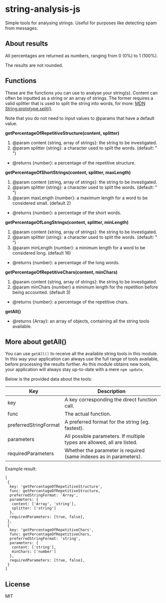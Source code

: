 # string-analysis-js
Simple tools for analysing strings.
Useful for purposes like detecting spam from messages.

## About results

All percentages are returned as numbers, ranging from 0 (0%) to 1 (100%).

The results are not rounded.

## Functions

These are the functions you can use to analyse your string(s). Content can often be
inputted as a string or an array of strings. The former requires a valid splitter that is
used to split the string into words, for more: 
[MDN String.prototype.split()](https://developer.mozilla.org/en-US/docs/Web/JavaScript/Reference/Global_Objects/String/split).

Note that you do not need to input values to @params that have a default value.

**getPercentageOfRepetitiveStructure(content, splitter)**

1. @param content {string, array of strings}: the string to be investigated.
2. @param splitter {string}: a character used to split the words. (default: " ")
- @returns {number}: a percentage of the repetitive structure.


**getPercentageOfShortStrings(content, splitter, maxLength)**

1. @param content {string, array of strings}: the string to be investigated.
2. @param splitter {string}: a character used to split the words. (default: " ")
3. @param maxLength {number}: a maximum length for a word to be considered small. (default 2)
- @returns {number}: a percentage of the short words.


**getPercentageOfLongStrings(content, splitter, minLength)**


1. @param content {string, array of strings}: the string to be investigated.
2. @param splitter {string}: a character used to split the words. (default: " ")
3. @param minLength {number}: a minimum length for a word to be considered long. (default 16)
- @returns {number}: a percentage of the long words.


**getPercentageOfRepetitiveChars(content, minChars)**

1. @param content {string, array of strings}: the string to be investigated.
2. @param minChars {number} a minimum length for the repetition before being accounted. (default 3)
- @returns {number}: a percentage of the repetitive chars.


**getAll()**

- @returns {Array}: an array of objects, containing all the string tools available.

## More about getAll()

You can use `getAll()` to receive all the available string tools in this module. In this way your 
application can always use the full range of tools available, before processing the results further. 
As this module obtains new tools, your application will always stay up-to-date with a mere `npm update`.

Below is the provided data about the tools:

| Key | Description |
| --- | --- |
| key | A key corresponding the direct function call. |
| func | The actual function. |
| preferredStringFormat | A preferred format for the string (eg. fastest). |
| parameters | All possible parameters. If multiple types are allowed, all are listed. |
| requiredParameters | Whether the parameter is required (same indexes as in parameters). |

Example result:
```
[
 {
  key: 'getPercentageOfRepetitiveStructure',
  func: getPercentageOfRepetitiveStructure,
  preferredStringFormat: 'Array',
  parameters: {
   content: ['Array', 'string'],
   splitter: ['string']
  },
  requiredParameters: [true, false],
 },
 {
  key: 'getPercentageOfRepetitiveChars',
  func: getPercentageOfRepetitiveChars,
  preferredStringFormat: 'string',
  parameters: {
   content: ['string'],
   minChars: ['number']
  },
  requiredParameters: [true, false],
 }
]
```

## License
MIT
